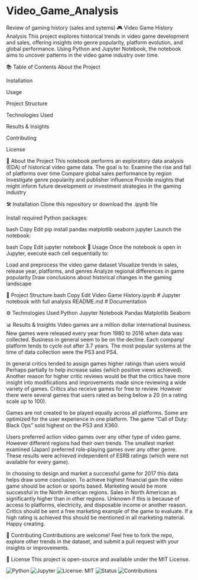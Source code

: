 # Video_Game_Analysis
Review of gaming history (sales and sytems)
🎮 Video Game History Analysis
This project explores historical trends in video game development and sales, offering insights into genre popularity, platform evolution, and global performance. Using Python and Jupyter Notebook, the notebook aims to uncover patterns in the video game industry over time.

📚 Table of Contents
About the Project

Installation

Usage

Project Structure

Technologies Used

Results & Insights

Contributing

License

📌 About the Project
This notebook performs an exploratory data analysis (EDA) of historical video game data. The goal is to:
Examine the rise and fall of platforms over time
Compare global sales performance by region
Investigate genre popularity and publisher influence
Provide insights that might inform future development or investment strategies in the gaming industry

🛠 Installation
Clone this repository or download the .ipynb file

Install required Python packages:

bash
Copy
Edit
pip install pandas matplotlib seaborn jupyter
Launch the notebook:

bash
Copy
Edit
jupyter notebook
🚀 Usage
Once the notebook is open in Jupyter, execute each cell sequentially to:

Load and preprocess the video game dataset
Visualize trends in sales, release year, platforms, and genres
Analyze regional differences in game popularity
Draw conclusions about historical changes in the gaming landscape

📁 Project Structure
bash
Copy
Edit
Video Game History.ipynb      # Jupyter notebook with full analysis
README.md                     # Documentation

⚙️ Technologies Used
Python
Jupyter Notebook
Pandas
Matplotlib
Seaborn

📊 Results & Insights
Video games are a million dollar international business.  New games were released every year from 1980 to 2016 when data was collected.  Business in general seem to be on the decline.  Each company/ platform tends to cycle out after 3.7 years.  The most popular systems at the time of data collection were the PS3 and PS4.  

In general critics tended to assign games higher ratings than users would  Perhaps partially to help increase sales (which positive views achieved).  Another reason for higher critic reviews would be that the critics have more insight into modifications and improvements made since reviewing a wide variety of games.  Critics also receive games for free to review.  However there were several games that users rated as being below a 20 (in a rating scale up to 100).  

Games are not created to be played equally across all platforms.  Some are optimized for the user experience in one platform. The game “Call of Duty: Black Ops” sold highest on the PS3 and X360.  

Users preferred action video games over any other type of video game.  However different regions had their own trends.  The smallest market examined (Japan) preferred role-playing games over any other genre.  These results were achieved independent of ESRB ratings (which were not available for every game). 

In choosing to design and market a successful game for 2017 this data helps draw some conclusion. To achieve highest financial gain the video game should be action or sports based.  Marketing would be more successful in the North American regions.  Sales in North American as significantly higher than in other regions.  Unknown if this is because of access to platforms, electricity, and disposable income or another reason.  Critics should be sent a free marketing example of the game to evaluate.  If a high rating is achieved this should be mentioned in all marketing material.  Happy creating. 

🤝 Contributing
Contributions are welcome! Feel free to fork the repo, explore other trends in the dataset, and submit a pull request with your insights or improvements.

🪪 License
This project is open-source and available under the MIT License.


![Python](https://img.shields.io/badge/Python-3.8+-blue.svg)
![Jupyter](https://img.shields.io/badge/Jupyter-Notebook-orange.svg)
![License: MIT](https://img.shields.io/badge/License-MIT-yellow.svg)
![Status](https://img.shields.io/badge/Project-Completed-brightgreen.svg)
![Contributions](https://img.shields.io/badge/Contributions-Welcome-blueviolet.svg)
